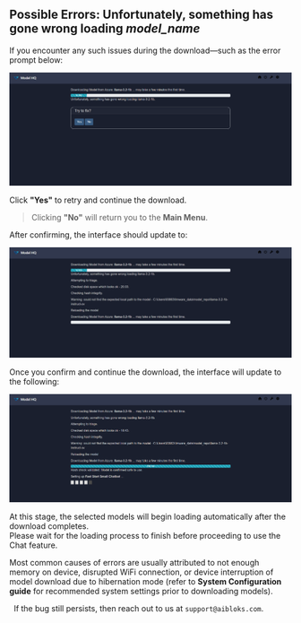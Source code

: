 ## Possible Errors: Unfortunately, something has gone wrong loading _model_name_
If you encounter any such issues during the download—such as the error prompt below:

![chatNext](chat/error1.png)

Click **"Yes"** to retry and continue the download.  
> Clicking **"No"** will return you to the **Main Menu**.

After confirming, the interface should update to:

![chatNext](chat/error2.png)

Once you confirm and continue the download, the interface will update to the following:

![chatLoad](chat/chatLoad.png)

At this stage, the selected models will begin loading automatically after the download completes.  
Please wait for the loading process to finish before proceeding to use the Chat feature.

Most common causes of errors are usually attributed to not enough memory on device, disrupted WiFi connection, or device interruption of model download due to hibernation mode (refer to **System Configuration guide** for recommended system settings prior to downloading models).

&nbsp;
If the bug still persists, then reach out to us at `support@aibloks.com`.
